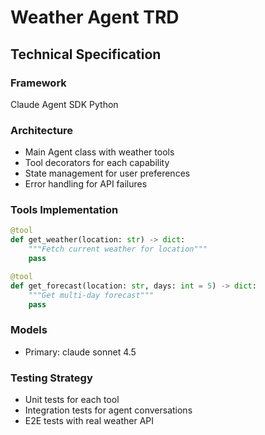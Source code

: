 # Weather Agent TRD

## Technical Specification

### Framework
Claude Agent SDK Python

### Architecture
- Main Agent class with weather tools
- Tool decorators for each capability
- State management for user preferences
- Error handling for API failures

### Tools Implementation
```python
@tool
def get_weather(location: str) -> dict:
    """Fetch current weather for location"""
    pass

@tool
def get_forecast(location: str, days: int = 5) -> dict:
    """Get multi-day forecast"""
    pass
```

### Models
- Primary: claude sonnet 4.5

### Testing Strategy
- Unit tests for each tool
- Integration tests for agent conversations
- E2E tests with real weather API